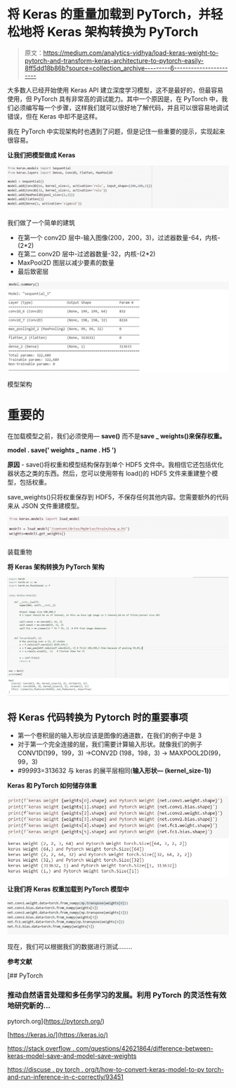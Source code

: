 # 将 Keras 的重量加载到 PyTorch，并轻松地将 Keras 架构转换为 PyTorch

> 原文：<https://medium.com/analytics-vidhya/load-keras-weight-to-pytorch-and-transform-keras-architecture-to-pytorch-easily-8ff5dd18b86b?source=collection_archive---------6----------------------->

大多数人已经开始使用 Keras API 建立深度学习模型，这不是最好的，但最容易使用，但 PyTorch 具有非常高的调试能力。其中一个原因是，在 PyTorch 中，我们必须编写每一个步骤，这样我们就可以很好地了解代码，并且可以很容易地调试错误，但在 Keras 中却不是这样。

我在 PyTorch 中实现架构时也遇到了问题，但是记住一些重要的提示，实现起来很容易。

**让我们把模型做成 Keras**

![](img/0d141d31fe3f5e710f1bf74023793c18.png)

我们做了一个简单的建筑

*   在第一个 conv2D 层中-输入图像(200，200，3)，过滤器数量-64，内核-(2*2)
*   在第二 conv2D 层中-过滤器数量-32，内核-(2*2)
*   MaxPool2D 图层以减少要素的数量
*   最后致密层

![](img/d35646605e87f8b354f2b86dd76d3938.png)

模型架构

# 重要的

在加载模型之前，我们必须使用— **save()** 而不是**save _ weights()来保存权重。**

**model . save(' weights _ name . H5 ')**

**原因** - save()将权重和模型结构保存到单个 HDF5 文件中。我相信它还包括优化器状态之类的东西。然后，您可以使用带有 load()的 HDF5 文件来重建整个模型，包括权重。

save_weights()只将权重保存到 HDF5，不保存任何其他内容。您需要额外的代码来从 JSON 文件重建模型。

![](img/25f66461335c8a6f956ba9f14a780893.png)

装载重物

**将 Keras 架构转换为 PyTorch 架构**

![](img/8ebef3d2f5a12518678225be0af98392.png)

## 将 Keras 代码转换为 Pytorch 时的重要事项

*   第一个卷积层的输入形状应该是图像的通道数，在我们的例子中是 3
*   对于第一个完全连接的层，我们需要计算输入形状。就像我们的例子 CONV1D(199，199，3) ->CONV2D (198，198，3) -> MAXPOOL2D(99，99，3)
*   #99*99*3=313632 与 keras 的展平层相同(**输入形状— (kernel_size-1))**

**Keras 和 PyTorch 如何储存体重**

![](img/3edc6b2ba533da9efc6f1ab87dea3a23.png)

**让我们将 Keras 权重加载到 PyTorch 模型中**

![](img/2c188b392db4927081e5e8269c63617a.png)

现在，我们可以根据我们的数据进行测试……..

**参考文献**

[](https://pytorch.org/) [## PyTorch

### 推动自然语言处理和多任务学习的发展。利用 PyTorch 的灵活性有效地研究新的…

pytorch.org](https://pytorch.org/) 

[https://keras.io/](https://keras.io/)

[https://stack overflow . com/questions/42621864/difference-between-keras-model-save-and-model-save-weights](https://stackoverflow.com/questions/42621864/difference-between-keras-model-save-and-model-save-weights)

[https://discuse . py torch . org/t/how-to-convert-keras-model-to-py torch-and-run-inference-in-c-correctly/93451](https://discuss.pytorch.org/t/how-to-convert-keras-model-to-pytorch-and-run-inference-in-c-correctly/93451)